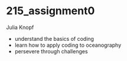 # 215_assignment0
Julia Knopf
- understand the basics of coding
- learn how to apply coding to oceanography
- persevere through challenges 
